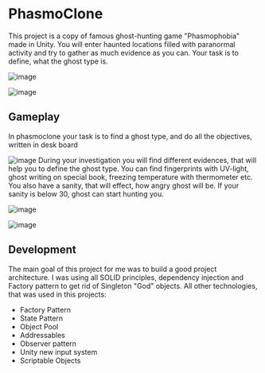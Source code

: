 # PhasmoClone
This project is a copy of famous ghost-hunting game "Phasmophobia" made in Unity. You will enter haunted locations filled with paranormal activity and try to gather as much evidence as you can. Your task is to define, what the ghost type is.

![image](https://user-images.githubusercontent.com/56173723/232442290-090b9387-8613-4a33-85a1-0c583af66da1.png)

![image](https://user-images.githubusercontent.com/56173723/232442090-290299ea-a000-4f3c-8dc2-ec75fcdfd3d1.png)
## Gameplay
In phasmoclone your task is to find a ghost type, and do all the objectives, written in desk board

![image](https://user-images.githubusercontent.com/56173723/232446928-022cfdd3-b47f-4865-bb71-261b5a38514e.png)
During your investigation you will find different evidences, that will help you to define the ghost type. You can find fingerprints with UV-light, ghost writing on special book, freezing temperature with thermometer etc. You also have a sanity, that will effect, how angry ghost will be. If your sanity is below 30, ghost can start hunting you. 

![image](https://user-images.githubusercontent.com/56173723/232447284-3fe282dd-92b9-4fe4-ac9b-86c5424faf87.png)

![image](https://user-images.githubusercontent.com/56173723/232448365-a5c67209-3162-4aa2-a5bc-03c692291818.png)

## Development

The main goal of this project for me was to build a good project architecture. I was using all SOLID principles, dependency injection and Factory pattern to get rid of Singleton "God" objects. All other technologies, that was used in this projects: 
- Factory Pattern
- State Pattern
- Object Pool
- Addressables
- Observer pattern
- Unity new input system
- Scriptable Objects
